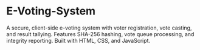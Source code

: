 # E-Voting-System
A secure, client-side e-voting system with voter registration, vote casting, and result tallying. Features SHA-256 hashing, vote queue processing, and integrity reporting. Built with HTML, CSS, and JavaScript.
